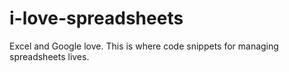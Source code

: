 # i-love-spreadsheets
Excel and Google love. This is where code snippets for managing spreadsheets lives.
